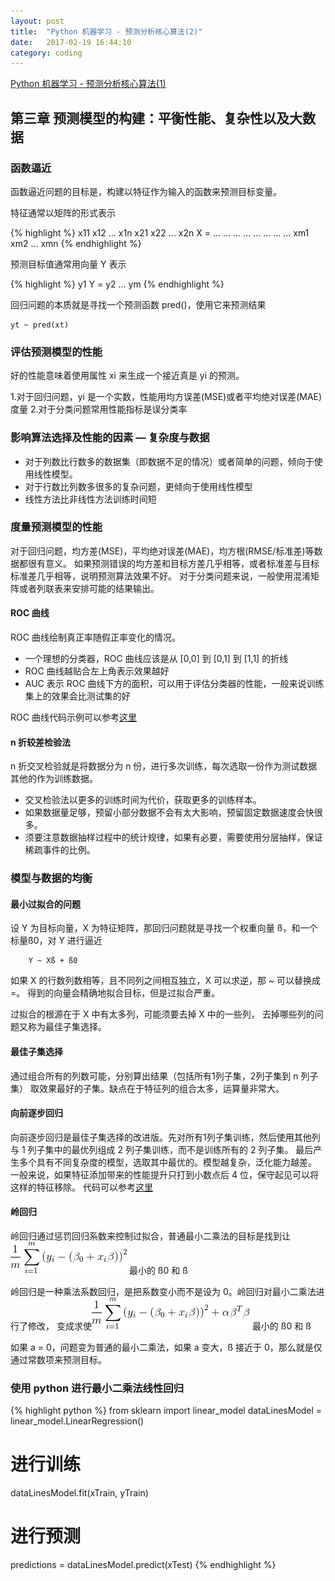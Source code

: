 ```yaml
---
layout: post
title:  "Python 机器学习 - 预测分析核心算法(2)"
date:   2017-02-19 16:44:10
category: coding
---
```


[Python 机器学习 - 预测分析核心算法(1)](http://crazydogs.github.io/coding/2017/02/15/python-%E6%9C%BA%E5%99%A8%E5%AD%A6%E4%B9%A0-1.html)

## 第三章 预测模型的构建：平衡性能、复杂性以及大数据

### 函数逼近
函数逼近问题的目标是，构建以特征作为输入的函数来预测目标变量。

特征通常以矩阵的形式表示

{% highlight %}
    x11 x12 ... x1n
    x21 x22 ... x2n
X = ... ... ... ...
    ... ... ... ...
    xm1 xm2 ... xmn
{% endhighlight %}

预测目标值通常用向量 Y 表示

{% highlight %}
    y1
Y = y2
    ...
    ym
{% endhighlight %}

回归问题的本质就是寻找一个预测函数 pred()，使用它来预测结果

````
yt ~ pred(xt)
````
### 评估预测模型的性能

好的性能意味着使用属性 xi 来生成一个接近真是 yi 的预测。

1.对于回归问题，yi 是一个实数，性能用均方误差(MSE)或者平均绝对误差(MAE)度量
2.对于分类问题常用性能指标是误分类率

### 影响算法选择及性能的因素 — 复杂度与数据
- 对于列数比行数多的数据集（即数据不足的情况）或者简单的问题，倾向于使用线性模型。
- 对于行数比列数多很多的复杂问题，更倾向于使用线性模型
- 线性方法比非线性方法训练时间短

### 度量预测模型的性能
对于回归问题，均方差(MSE)，平均绝对误差(MAE)，均方根(RMSE/标准差)等数据都很有意义。
如果预测错误的均方差和目标方差几乎相等，或者标准差与目标标准差几乎相等，说明预测算法效果不好。
对于分类问题来说，一般使用混淆矩阵或者列联表来安排可能的结果输出。

#### ROC 曲线
ROC 曲线绘制真正率随假正率变化的情况。

- 一个理想的分类器，ROC 曲线应该是从 [0,0] 到 [0,1] 到 [1,1] 的折线
- ROC 曲线越贴合左上角表示效果越好
- AUC 表示 ROC 曲线下方的面积，可以用于评估分类器的性能，一般来说训练集上的效果会比测试集的好

ROC 曲线代码示例可以参考[这里](https://github.com/Crazydogs/python_machine_learning_example/blob/master/rock/classifier_performance.py)

#### n 折较差检验法
n 折交叉检验就是将数据分为 n 份，进行多次训练，每次选取一份作为测试数据其他的作为训练数据。
- 交叉检验法以更多的训练时间为代价，获取更多的训练样本。
- 如果数据量足够，预留小部分数据不会有太大影响，预留固定数据速度会快很多。
- 须要注意数据抽样过程中的统计规律，如果有必要，需要使用分层抽样，保证稀疏事件的比例。

### 模型与数据的均衡
#### 最小过拟合的问题
设 Y 为目标向量，X 为特征矩阵，那回归问题就是寻找一个权重向量 ß，和一个标量ß0，对 Y 进行逼近

````
    Y ~ Xß + ß0
````

如果 X 的行数列数相等，且不同列之间相互独立，X 可以求逆，那 ~ 可以替换成 =。
得到的向量会精确地拟合目标，但是过拟合严重。

过拟合的根源在于 X 中有太多列，可能须要去掉 X 中的一些列，
去掉哪些列的问题又称为最佳子集选择。

#### 最佳子集选择
通过组合所有的列数可能，分别算出结果（包括所有1列子集，2列子集到 n 列子集）
取效果最好的子集。缺点在于特征列的组合太多，运算量非常大。

#### 向前逐步回归
向前逐步回归是最佳子集选择的改进版。先对所有1列子集训练，然后使用其他列与 1
列子集中的最优列组成 2 列子集训练，而不是训练所有的 2 列子集。
最后产生多个具有不同复杂度的模型，选取其中最优的。模型越复杂，泛化能力越差。
一般来说，如果特征添加带来的性能提升只打到小数点后 4 位，保守起见可以将这样的特征移除。
代码可以参考[这里](https://github.com/Crazydogs/python_machine_learning_example/blob/master/wine/fwdStepwiseWine.py)

#### 岭回归
岭回归通过惩罚回归系数来控制过拟合，普通最小二乘法的目标是找到让
![公式1](https://github.com/Crazydogs/python_machine_learning_example/blob/master/images/formula01.png?raw=true)
最小的 ß0 和 ß

岭回归是一种乘法系数回归，是把系数变小而不是设为 0。岭回归对最小二乘法进行了修改，
变成求使![公式2](https://github.com/Crazydogs/python_machine_learning_example/blob/master/images/formula02.png?raw=true)
最小的 ß0 和 ß

如果 a = 0，问题变为普通的最小二乘法，如果 a 变大，ß 接近于 0，那么就是仅通过常数项来预测目标。

### 使用 python 进行最小二乘法线性回归

{% highlight python %}
from sklearn import linear_model
dataLinesModel = linear_model.LinearRegression()
# 进行训练
dataLinesModel.fit(xTrain, yTrain)
# 进行预测
predictions = dataLinesModel.predict(xTest)
{% endhighlight %}
